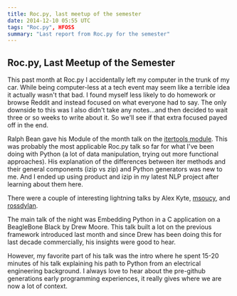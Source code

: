 ```yaml
---
title: Roc.py, last meetup of the semester
date: 2014-12-10 05:55 UTC
tags: "Roc.py", HFOSS
summary: "Last report from Roc.py for the semester"
---
```


## Roc.py, Last Meetup of the Semester

This past month at Roc.py I accidentally left my computer in the trunk of my car. While being computer-less at a tech event may seem like a terrible idea it actually wasn't that bad. I found myself less likely to do homework or browse Reddit and instead focused on what everyone had to say. The only downside to this was I also didn't take any notes...and then decided to wait three or so weeks to write about it. So we'll see if that extra focused payed off in the end.

Ralph Bean gave his Module of the month talk on the [itertools module](http://threebean.org/presentations/stdlib/itertools.rst). This was probably the most applicable Roc.py talk so far for what I've been doing with Python (a lot of data manipulation, trying out more functional approaches). His explanation of the differences between iter methods and their general components (izip vs zip) and Python generators was new to me. And I ended up using product and izip in my latest NLP project after learning about them here.

There were a couple of interesting lightning talks by Alex Kyte, [msoucy](http://msoucy.me/seminars/cpy/#(1)), and [rossdylan](http://www.csh.rit.edu/~rossdylan/presentations/ConsensusAndYou/#6).

The main talk of the night was Embedding Python in a C application on a BeagleBone Black by Drew Moore. This talk built a lot on the previous framework introduced last month and since Drew has been doing this for last decade commercially, his insights were good to hear.

However, my favorite part of his talk was the intro where he spent 15-20 minutes of his talk explaining his path to Python from an electrical engineering background. I always love to hear about the pre-github generations early programming experiences, it really gives where we are now a lot of context.
